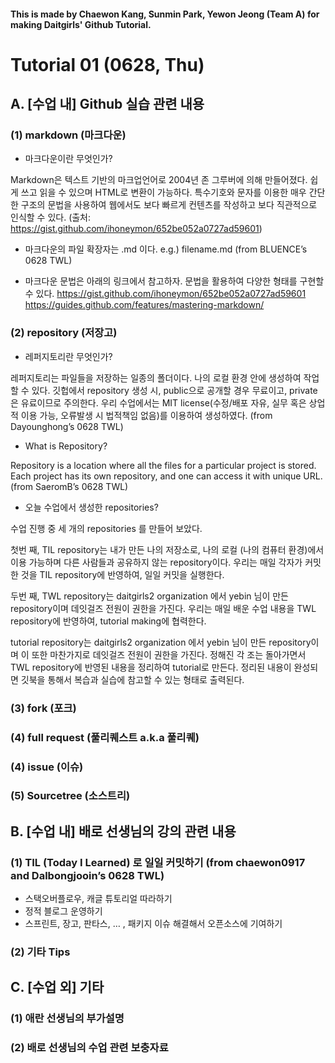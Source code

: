 #### This is made by Chaewon Kang, Sunmin Park, Yewon Jeong (Team A) for making Daitgirls' Github Tutorial.

# Tutorial 01 (0628, Thu)

## A. [수업 내] Github 실습 관련 내용

### (1) markdown (마크다운)

* 마크다운이란 무엇인가?

Markdown은 텍스트 기반의 마크업언어로 2004년 존 그루버에 의해 만들어졌다. 쉽게 쓰고 읽을 수 있으며 HTML로 변환이 가능하다. 특수기호와 문자를 이용한 매우 간단한 구조의 문법을 사용하여 웹에서도 보다 빠르게 컨텐츠를 작성하고 보다 직관적으로 인식할 수 있다. (출처: https://gist.github.com/ihoneymon/652be052a0727ad59601) 


* 마크다운의 파일 확장자는 .md 이다. e.g.) filename.md (from BLUENCE’s 0628 TWL)


* 마크다운 문법은 아래의 링크에서 참고하자. 문법을 활용하여 다양한 형태를 구현할 수 있다. 
https://gist.github.com/ihoneymon/652be052a0727ad59601
https://guides.github.com/features/mastering-markdown/


### (2) repository (저장고)

* 레퍼지토리란 무엇인가? 

레퍼지토리는 파일들을 저장하는 일종의 폴더이다. 나의 로컬 환경 안에 생성하여 작업할 수 있다. 깃헙에서 repository 생성 시, public으로 공개할 경우 무료이고, private은 유료이므로 주의한다. 우리 수업에서는 MIT license(수정/배포 자유, 실무 혹은 상업적 이용 가능, 오류발생 시 법적책임 없음)를 이용하여 생성하였다. (from Dayounghong’s 0628 TWL) 

* What is Repository? 

Repository is a location where all the files for a particular project is stored. Each project has its own repository, and one can access it with unique URL.  (from SaeromB’s 0628 TWL) 

* 오늘 수업에서 생성한 repositories?

수업 진행 중 세 개의 repositories 를 만들어 보았다. 

첫번 째, TIL repository는 내가 만든 나의 저장소로, 나의 로컬 (나의 컴퓨터 환경)에서 이용 가능하며 다른 사람들과 공유하지 않는 repository이다. 우리는 매일 각자가 커밋한 것을 TIL repository에 반영하여, 일일 커밋을 실행한다. 

두번 째, TWL repository는 daitgirls2 organization 에서 yebin 님이 만든 repository이며 데잇걸즈 전원이 권한을 가진다. 우리는 매일 배운 수업 내용을 TWL repository에 반영하여, tutorial making에 협력한다. 

tutorial repository는 daitgirls2 organization 에서 yebin 님이 만든 repository이며 이 또한 마찬가지로 데잇걸즈 전원이 권한을 가진다. 정해진 각 조는 돌아가면서 TWL repository에 반영된 내용을 정리하여 tutorial로 만든다. 정리된 내용이 완성되면 깃북을 통해서 복습과 실습에 참고할 수 있는 형태로 출력된다. 

### (3) fork (포크)

### (4) full request (풀리퀘스트 a.k.a 풀리퀘)

### (4) issue (이슈)

### (5) Sourcetree (소스트리) 


## B. [수업 내] 배로 선생님의 강의 관련 내용 

### (1) TIL (Today I Learned) 로 일일 커밋하기 (from chaewon0917 and Dalbongjooin’s 0628 TWL)

- 스택오버플로우, 캐글 튜토리얼 따라하기 
- 정적 블로그 운영하기 
- 스프린트, 장고, 판타스, … , 패키지 이슈 해결해서 오픈소스에 기여하기 

### (2) 기타 Tips 

## C. [수업 외] 기타 

### (1) 애란 선생님의 부가설명 

### (2) 배로 선생님의 수업 관련 보충자료 

